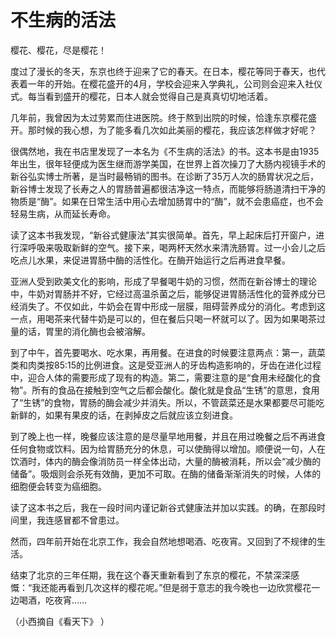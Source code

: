 # 不生病的活法

樱花、樱花，尽是樱花！ 

度过了漫长的冬天，东京也终于迎来了它的春天。在日本，樱花等同于春天，也代表着一年的开始。在樱花盛开的4月，学校会迎来入学典礼，公司则会迎来入社仪式。每当看到盛开的樱花，日本人就会觉得自己是真真切切地活着。 

几年前，我曾因为太过劳累而住进医院。终于熬到出院的时候，恰逢东京樱花盛开。那时候的我心想，为了能多看几次如此美丽的樱花，我应该怎样做才好呢？ 

很偶然地，我在书店里发现了一本名为《不生病的活法》的书。这本书是由1935年出生，很年轻便成为医生继而游学美国，在世界上首次操刀了大肠内视镜手术的新谷弘实博士所著，是当时最畅销的图书。在诊断了35万人次的肠胃状况之后，新谷博士发现了长寿之人的胃肠普遍都很洁净这一特点，而能够将肠道清扫干净的物质是“酶”。如果在日常生活中用心去增加肠胃中的“酶”，就不会患癌症，也不会轻易生病，从而延长寿命。 

读了这本书我发现，“新谷式健康法”其实很简单。首先，早上起床后打开窗户，进行深呼吸来吸取新鲜的空气。接下来，喝两杯天然水来清洗肠胃。过一小会儿之后吃点儿水果，来促进胃肠中酶的活性化。在酶开始运行之后再进食早餐。 

亚洲人受到欧美文化的影响，形成了早餐喝牛奶的习惯，然而在新谷博士的理论中，牛奶对胃肠并不好，它经过高温杀菌之后，能够促进胃肠活性化的营养成分已经消失了。不仅如此，牛奶会在胃中形成一层膜，阻碍营养成分的消化。考虑到这一点，用喝茶来代替牛奶是可以的，但在餐后只喝一杯就可以了。因为如果喝茶过量的话，胃里的消化酶也会被溶解。 

到了中午，首先要喝水、吃水果，再用餐。在进食的时候要注意两点：第一，蔬菜类和肉类按85∶15的比例进食。这是受亚洲人的牙齿构造影响的，牙齿在进化过程中，迎合人体的需要形成了现有的构造。第二，需要注意的是“食用未经酸化的食物”。所有的食品在接触到空气之后都会酸化。酸化就是食品“生锈”的意思，食用了“生锈”的食物，胃肠的酶会减少并消失。所以，不管蔬菜还是水果都要尽可能吃新鲜的，如果有果皮的话，在剥掉皮之后就应该立刻进食。 

到了晚上也一样，晚餐应该注意的是尽量早地用餐，并且在用过晚餐之后不再进食任何食物或饮料。因为给胃肠充分的休息，可以使酶得以增加。顺便说一句，人在饮酒时，体内的酶会像消防员一样全体出动，大量的酶被消耗，所以会“减少酶的储备”。吸烟则会杀死有效酶，更加不可取。在酶的储备渐渐消失的时候，人体的细胞便会转变为癌细胞。 

读了这本书之后，我在一段时间内谨记新谷式健康法并加以实践。的确，在那段时间里，我连感冒都不曾患过。 

然而，四年前开始在北京工作，我会自然地想喝酒、吃夜宵。又回到了不规律的生活。 

结束了北京的三年任期，我在这个春天重新看到了东京的樱花，不禁深深感慨：“我还能再看到几次这样的樱花呢。”但是弱于意志的我今晚也一边欣赏樱花一边喝酒，吃夜宵…… 

（小西摘自《看天下》 ）